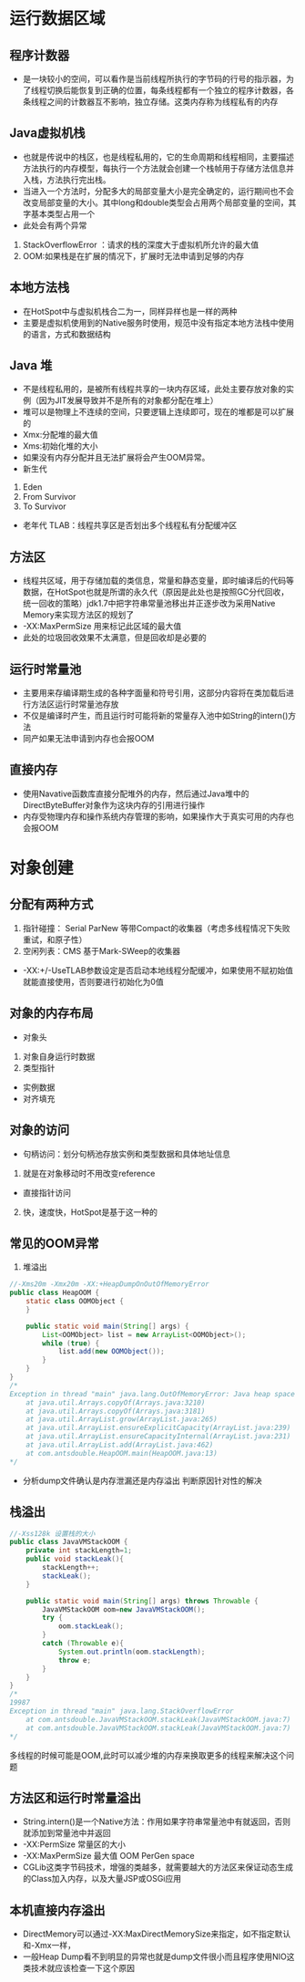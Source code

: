 
# 运行数据区域
## 程序计数器
- 是一块较小的空间，可以看作是当前线程所执行的字节码的行号的指示器，为了线程切换后能恢复到正确的位置，每条线程都有一个独立的程序计数器，各条线程之间的计数器互不影响，独立存储。这类内存称为线程私有的内存
## Java虚拟机栈
- 也就是传说中的栈区，也是线程私用的，它的生命周期和线程相同，主要描述方法执行的内存模型，每执行一个方法就会创建一个栈帧用于存储方法信息并入栈，方法执行完出栈。
- 当进入一个方法时，分配多大的局部变量大小是完全确定的，运行期间也不会改变局部变量的大小。其中long和double类型会占用两个局部变量的空间，其字基本类型占用一个
- 此处会有两个异常
 1. StackOverflowError ：请求的栈的深度大于虚拟机所允许的最大值 
 2. OOM:如果栈是在扩展的情况下，扩展时无法申请到足够的内存
## 本地方法栈
- 在HotSpot中与虚拟机栈合二为一，同样异样也是一样的两种
- 主要是虚拟机使用到的Native服务时使用，规范中没有指定本地方法栈中使用的语言，方式和数据结构
## Java 堆
- 不是线程私用的，是被所有线程共享的一块内存区域，此处主要存放对象的实例（因为JIT发展导致并不是所有的对象都分配在堆上）
- 堆可以是物理上不连续的空间，只要逻辑上连续即可，现在的堆都是可以扩展的
- Xmx:分配堆的最大值
- Xms:初始化堆的大小
- 如果没有内存分配并且无法扩展将会产生OOM异常。
- 新生代
 1. Eden
 2. From Survivor
 3. To Survivor
- 老年代
TLAB：线程共享区是否划出多个线程私有分配缓冲区
## 方法区
- 线程共区域，用于存储加载的类信息，常量和静态变量，即时编译后的代码等数据，在HotSpot也就是所谓的永久代（原因是此处也是按照GC分代回收，统一回收的策略）jdk1.7中把字符串常量池移出并正逐步改为采用Native Memory来实现方法区的规划了
- -XX:MaxPermSize 用来标记此区域的最大值
- 此处的垃圾回收效果不太满意，但是回收却是必要的
## 运行时常量池
- 主要用来存编译期生成的各种字面量和符号引用，这部分内容将在类加载后进行方法区运行时常量池存放
- 不仅是编译时产生，而且运行时可能将新的常量存入池中如String的intern()方法
- 同产如果无法申请到内存也会报OOM
## 直接内存
- 使用Navative函数库直接分配堆外的内存，然后通过Java堆中的DirectByteBuffer对象作为这块内存的引用进行操作
- 内存受物理内存和操作系统内存管理的影响，如果操作大于真实可用的内存也会报OOM
# 对象创建

## 分配有两种方式
 1. 指针碰撞： Serial ParNew 等带Compact的收集器（考虑多线程情况下失败重试，和原子性）
 2. 空闲列表：CMS 基于Mark-SWeep的收集器
 - -XX:+/-UseTLAB参数设定是否启动本地线程分配缓冲，如果使用不赋初始值就能直接使用，否则要进行初始化为0值

## 对象的内存布局
- 对象头
 1. 对象自身运行时数据
 2. 类型指针
- 实例数据
- 对齐填充
## 对象的访问
- 句柄访问：划分句柄池存放实例和类型数据和具体地址信息
 1. 就是在对象移动时不用改变reference
- 直接指针访问
 2. 快，速度快，HotSpot是基于这一种的
## 常见的OOM异常
1. 堆溢出
``` java
//-Xms20m -Xmx20m -XX:+HeapDumpOnOutOfMemoryError
public class HeapOOM {
    static class OOMObject {
    }

    public static void main(String[] args) {
        List<OOMObject> list = new ArrayList<OOMObject>();
        while (true) {
            list.add(new OOMObject());
        }
    }
}
/*
Exception in thread "main" java.lang.OutOfMemoryError: Java heap space
	at java.util.Arrays.copyOf(Arrays.java:3210)
	at java.util.Arrays.copyOf(Arrays.java:3181)
	at java.util.ArrayList.grow(ArrayList.java:265)
	at java.util.ArrayList.ensureExplicitCapacity(ArrayList.java:239)
	at java.util.ArrayList.ensureCapacityInternal(ArrayList.java:231)
	at java.util.ArrayList.add(ArrayList.java:462)
	at com.antsdouble.HeapOOM.main(HeapOOM.java:13)
*/

``` 
- 分析dump文件确认是内存泄漏还是内存溢出 判断原因针对性的解决
## 栈溢出
``` java
//-Xss128k 设置栈的大小
public class JavaVMStackOOM {
    private int stackLength=1;
    public void stackLeak(){
        stackLength++;
        stackLeak();
    }

    public static void main(String[] args) throws Throwable {
        JavaVMStackOOM oom=new JavaVMStackOOM();
        try {
            oom.stackLeak();
        }
        catch (Throwable e){
            System.out.println(oom.stackLength);
            throw e;
        }
    }
}
/*
19987
Exception in thread "main" java.lang.StackOverflowError
	at com.antsdouble.JavaVMStackOOM.stackLeak(JavaVMStackOOM.java:7)
	at com.antsdouble.JavaVMStackOOM.stackLeak(JavaVMStackOOM.java:7)
*/
```  
多线程的时候可能是OOM,此时可以减少堆的内存来换取更多的线程来解决这个问题

## 方法区和运行时常量溢出
- String.intern()是一个Native方法：作用如果字符串常量池中有就返回，否则就添加到常量池中并返回 
- -XX:PermSize 常量区的大小
- -XX:MaxPermSize 最大值
OOM PerGen space
- CGLib这类字节码技术，增强的类越多，就需要越大的方法区来保证动态生成的Class加入内存，以及大量JSP或OSGi应用 
## 本机直接内存溢出
- DirectMemory可以通过-XX:MaxDirectMemorySize来指定，如不指定默认和-Xmx一样，
- 一般Heap Dump看不到明显的异常也就是dump文件很小而且程序使用NIO这类技术就应该检查一下这个原因
